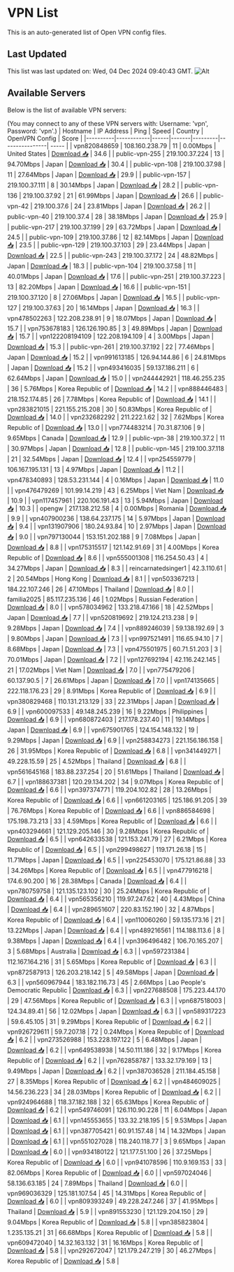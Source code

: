 # VPN List

This is an auto-generated list of Open VPN config files.

## Last Updated

This list was last updated on: Wed, 04 Dec 2024 09:40:43 GMT.
![Alt](https://repobeats.axiom.co/api/embed/186b98318ef1479477931607c1ad7d823f12451f.svg "Repobeats analytics image")

## Available Servers

Below is the list of available VPN servers:

(You may connect to any of these VPN servers with: Username: 'vpn', Password: 'vpn'.)
| Hostname | IP Address | Ping | Speed | Country | OpenVPN Config | Score |
|----------|------------|------|-------|---------|----------------| ----- |
| vpn820848659 | 108.160.238.79 | 11 | 0.00Mbps | United States | [Download 📥](./configs/server_0_US.ovpn) | 34.6 |
| public-vpn-255 | 219.100.37.224 | 13 | 94.70Mbps | Japan | [Download 📥](./configs/server_1_JP.ovpn) | 30.4 |
| public-vpn-108 | 219.100.37.98 | 11 | 27.64Mbps | Japan | [Download 📥](./configs/server_2_JP.ovpn) | 29.9 |
| public-vpn-157 | 219.100.37.111 | 8 | 30.14Mbps | Japan | [Download 📥](./configs/server_3_JP.ovpn) | 28.2 |
| public-vpn-136 | 219.100.37.92 | 21 | 61.99Mbps | Japan | [Download 📥](./configs/server_4_JP.ovpn) | 26.6 |
| public-vpn-42 | 219.100.37.6 | 24 | 23.81Mbps | Japan | [Download 📥](./configs/server_5_JP.ovpn) | 26.2 |
| public-vpn-40 | 219.100.37.4 | 28 | 38.18Mbps | Japan | [Download 📥](./configs/server_6_JP.ovpn) | 25.9 |
| public-vpn-217 | 219.100.37.199 | 29 | 63.72Mbps | Japan | [Download 📥](./configs/server_7_JP.ovpn) | 24.5 |
| public-vpn-109 | 219.100.37.86 | 12 | 82.14Mbps | Japan | [Download 📥](./configs/server_8_JP.ovpn) | 23.5 |
| public-vpn-129 | 219.100.37.103 | 29 | 23.44Mbps | Japan | [Download 📥](./configs/server_9_JP.ovpn) | 22.5 |
| public-vpn-243 | 219.100.37.172 | 24 | 48.82Mbps | Japan | [Download 📥](./configs/server_10_JP.ovpn) | 18.3 |
| public-vpn-104 | 219.100.37.58 | 11 | 40.01Mbps | Japan | [Download 📥](./configs/server_11_JP.ovpn) | 17.6 |
| public-vpn-251 | 219.100.37.223 | 13 | 82.20Mbps | Japan | [Download 📥](./configs/server_12_JP.ovpn) | 16.6 |
| public-vpn-151 | 219.100.37.120 | 8 | 27.06Mbps | Japan | [Download 📥](./configs/server_13_JP.ovpn) | 16.5 |
| public-vpn-127 | 219.100.37.63 | 20 | 16.14Mbps | Japan | [Download 📥](./configs/server_14_JP.ovpn) | 16.3 |
| vpn478502263 | 122.208.238.91 | 9 | 18.07Mbps | Japan | [Download 📥](./configs/server_15_JP.ovpn) | 15.7 |
| vpn753678183 | 126.126.190.85 | 3 | 49.89Mbps | Japan | [Download 📥](./configs/server_16_JP.ovpn) | 15.7 |
| vpn122208194109 | 122.208.194.109 | 4 | 3.00Mbps | Japan | [Download 📥](./configs/server_17_JP.ovpn) | 15.3 |
| public-vpn-261 | 219.100.37.192 | 22 | 77.46Mbps | Japan | [Download 📥](./configs/server_18_JP.ovpn) | 15.2 |
| vpn991613185 | 126.94.144.86 | 6 | 24.81Mbps | Japan | [Download 📥](./configs/server_19_JP.ovpn) | 15.2 |
| vpn493416035 | 59.137.186.211 | 6 | 62.64Mbps | Japan | [Download 📥](./configs/server_20_JP.ovpn) | 15.0 |
| vpn244442921 | 118.46.255.235 | 36 | 5.76Mbps | Korea Republic of | [Download 📥](./configs/server_21_KR.ovpn) | 14.2 |
| vpn888446483 | 218.152.174.85 | 26 | 7.78Mbps | Korea Republic of | [Download 📥](./configs/server_22_KR.ovpn) | 14.1 |
| vpn283821015 | 221.155.215.208 | 30 | 50.83Mbps | Korea Republic of | [Download 📥](./configs/server_23_KR.ovpn) | 14.0 |
| vpn232682292 | 211.222.1.62 | 32 | 7.62Mbps | Korea Republic of | [Download 📥](./configs/server_24_KR.ovpn) | 13.0 |
| vpn774483214 | 70.31.87.106 | 9 | 9.65Mbps | Canada | [Download 📥](./configs/server_25_CA.ovpn) | 12.9 |
| public-vpn-38 | 219.100.37.2 | 11 | 30.97Mbps | Japan | [Download 📥](./configs/server_26_JP.ovpn) | 12.8 |
| public-vpn-145 | 219.100.37.118 | 21 | 32.54Mbps | Japan | [Download 📥](./configs/server_27_JP.ovpn) | 12.4 |
| vpn254559779 | 106.167.195.131 | 13 | 4.97Mbps | Japan | [Download 📥](./configs/server_28_JP.ovpn) | 11.2 |
| vpn478340893 | 128.53.231.144 | 4 | 0.16Mbps | Japan | [Download 📥](./configs/server_29_JP.ovpn) | 11.0 |
| vpn476479269 | 101.99.14.219 | 43 | 6.25Mbps | Viet Nam | [Download 📥](./configs/server_30_VN.ovpn) | 10.9 |
| vpn117457961 | 220.106.191.43 | 13 | 5.94Mbps | Japan | [Download 📥](./configs/server_31_JP.ovpn) | 10.3 |
| opengw | 217.138.212.58 | 4 | 0.00Mbps | Romania | [Download 📥](./configs/server_32_RO.ovpn) | 9.9 |
| vpn407900236 | 138.64.237.175 | 14 | 5.97Mbps | Japan | [Download 📥](./configs/server_33_JP.ovpn) | 9.4 |
| vpn131907906 | 180.24.93.84 | 10 | 2.97Mbps | Japan | [Download 📥](./configs/server_34_JP.ovpn) | 9.0 |
| vpn797130044 | 153.151.202.188 | 9 | 7.08Mbps | Japan | [Download 📥](./configs/server_35_JP.ovpn) | 8.8 |
| vpn175315517 | 121.142.91.69 | 31 | 4.00Mbps | Korea Republic of | [Download 📥](./configs/server_36_KR.ovpn) | 8.6 |
| vpn555001308 | 116.254.50.43 | 4 | 34.27Mbps | Japan | [Download 📥](./configs/server_37_JP.ovpn) | 8.3 |
| reincarnatedsinger1 | 42.3.110.61 | 2 | 20.54Mbps | Hong Kong | [Download 📥](./configs/server_38_HK.ovpn) | 8.1 |
| vpn503367213 | 184.22.107.246 | 26 | 47.10Mbps | Thailand | [Download 📥](./configs/server_39_TH.ovpn) | 8.0 |
| familia2025 | 85.117.235.136 | 46 | 1.02Mbps | Russian Federation | [Download 📥](./configs/server_40_RU.ovpn) | 8.0 |
| vpn578034962 | 133.218.47.166 | 18 | 42.52Mbps | Japan | [Download 📥](./configs/server_41_JP.ovpn) | 7.7 |
| vpn520819692 | 219.124.213.238 | 9 | 9.28Mbps | Japan | [Download 📥](./configs/server_42_JP.ovpn) | 7.4 |
| vpn889246039 | 59.138.192.69 | 3 | 9.80Mbps | Japan | [Download 📥](./configs/server_43_JP.ovpn) | 7.3 |
| vpn997521491 | 116.65.94.10 | 7 | 8.68Mbps | Japan | [Download 📥](./configs/server_44_JP.ovpn) | 7.3 |
| vpn475501975 | 60.71.51.203 | 3 | 70.01Mbps | Japan | [Download 📥](./configs/server_45_JP.ovpn) | 7.2 |
| vpn127692194 | 42.116.242.145 | 21 | 17.02Mbps | Viet Nam | [Download 📥](./configs/server_46_VN.ovpn) | 7.0 |
| vpn775479206 | 60.137.90.5 | 7 | 26.61Mbps | Japan | [Download 📥](./configs/server_47_JP.ovpn) | 7.0 |
| vpn174135665 | 222.118.176.23 | 29 | 8.91Mbps | Korea Republic of | [Download 📥](./configs/server_48_KR.ovpn) | 6.9 |
| vpn380829468 | 110.131.213.129 | 33 | 22.31Mbps | Japan | [Download 📥](./configs/server_49_JP.ovpn) | 6.9 |
| vpn600097533 | 49.148.245.239 | 16 | 9.22Mbps | Philippines | [Download 📥](./configs/server_50_PH.ovpn) | 6.9 |
| vpn680872403 | 217.178.237.40 | 11 | 19.14Mbps | Japan | [Download 📥](./configs/server_51_JP.ovpn) | 6.9 |
| vpn675901765 | 124.154.148.132 | 19 | 9.29Mbps | Japan | [Download 📥](./configs/server_52_JP.ovpn) | 6.9 |
| vpn258834273 | 221.156.186.158 | 26 | 31.95Mbps | Korea Republic of | [Download 📥](./configs/server_53_KR.ovpn) | 6.8 |
| vpn341449271 | 49.228.15.59 | 25 | 4.52Mbps | Thailand | [Download 📥](./configs/server_54_TH.ovpn) | 6.8 |
| vpn561645168 | 183.88.237.254 | 20 | 51.61Mbps | Thailand | [Download 📥](./configs/server_55_TH.ovpn) | 6.7 |
| vpn188637381 | 120.29.134.202 | 34 | 9.07Mbps | Korea Republic of | [Download 📥](./configs/server_56_KR.ovpn) | 6.6 |
| vpn397374771 | 119.204.102.82 | 28 | 13.26Mbps | Korea Republic of | [Download 📥](./configs/server_57_KR.ovpn) | 6.6 |
| vpn661203165 | 125.186.91.205 | 39 | 76.76Mbps | Korea Republic of | [Download 📥](./configs/server_58_KR.ovpn) | 6.6 |
| vpn886584698 | 175.198.73.213 | 33 | 4.59Mbps | Korea Republic of | [Download 📥](./configs/server_59_KR.ovpn) | 6.6 |
| vpn403294661 | 121.129.205.146 | 30 | 9.28Mbps | Korea Republic of | [Download 📥](./configs/server_60_KR.ovpn) | 6.5 |
| vpn642633538 | 121.153.241.79 | 27 | 6.21Mbps | Korea Republic of | [Download 📥](./configs/server_61_KR.ovpn) | 6.5 |
| vpn299498627 | 119.171.26.18 | 15 | 11.71Mbps | Japan | [Download 📥](./configs/server_62_JP.ovpn) | 6.5 |
| vpn225453070 | 175.121.86.88 | 33 | 34.26Mbps | Korea Republic of | [Download 📥](./configs/server_63_KR.ovpn) | 6.5 |
| vpn477916218 | 174.6.90.200 | 16 | 28.38Mbps | Canada | [Download 📥](./configs/server_64_CA.ovpn) | 6.4 |
| vpn780759758 | 121.135.123.102 | 30 | 25.24Mbps | Korea Republic of | [Download 📥](./configs/server_65_KR.ovpn) | 6.4 |
| vpn565356210 | 119.97.247.62 | 40 | 4.43Mbps | China | [Download 📥](./configs/server_66_CN.ovpn) | 6.4 |
| vpn289651607 | 220.83.152.190 | 32 | 4.87Mbps | Korea Republic of | [Download 📥](./configs/server_67_KR.ovpn) | 6.4 |
| vpn110060260 | 59.135.173.16 | 21 | 13.22Mbps | Japan | [Download 📥](./configs/server_68_JP.ovpn) | 6.4 |
| vpn489216561 | 114.188.113.6 | 8 | 9.38Mbps | Japan | [Download 📥](./configs/server_69_JP.ovpn) | 6.4 |
| vpn396496482 | 106.70.165.207 | 3 | 5.68Mbps | Australia | [Download 📥](./configs/server_70_AU.ovpn) | 6.3 |
| vpn597231384 | 112.167.164.216 | 31 | 5.65Mbps | Korea Republic of | [Download 📥](./configs/server_71_KR.ovpn) | 6.3 |
| vpn872587913 | 126.203.218.142 | 5 | 49.58Mbps | Japan | [Download 📥](./configs/server_72_JP.ovpn) | 6.3 |
| vpn560967944 | 183.182.116.73 | 45 | 2.66Mbps | Lao People's Democratic Republic | [Download 📥](./configs/server_73_LA.ovpn) | 6.3 |
| vpn227688508 | 175.223.44.170 | 29 | 47.56Mbps | Korea Republic of | [Download 📥](./configs/server_74_KR.ovpn) | 6.3 |
| vpn687518003 | 124.34.89.41 | 56 | 12.02Mbps | Japan | [Download 📥](./configs/server_75_JP.ovpn) | 6.3 |
| vpn589317223 | 59.6.45.105 | 31 | 9.29Mbps | Korea Republic of | [Download 📥](./configs/server_76_KR.ovpn) | 6.2 |
| vpn926729611 | 59.7.207.18 | 72 | 0.24Mbps | Korea Republic of | [Download 📥](./configs/server_77_KR.ovpn) | 6.2 |
| vpn273526988 | 153.228.197.122 | 5 | 6.48Mbps | Japan | [Download 📥](./configs/server_78_JP.ovpn) | 6.2 |
| vpn649538938 | 14.50.111.186 | 32 | 9.17Mbps | Korea Republic of | [Download 📥](./configs/server_79_KR.ovpn) | 6.2 |
| vpn762858787 | 133.32.179.169 | 13 | 9.49Mbps | Japan | [Download 📥](./configs/server_80_JP.ovpn) | 6.2 |
| vpn387036528 | 211.184.45.158 | 27 | 8.35Mbps | Korea Republic of | [Download 📥](./configs/server_81_KR.ovpn) | 6.2 |
| vpn484609025 | 14.56.236.223 | 34 | 28.03Mbps | Korea Republic of | [Download 📥](./configs/server_82_KR.ovpn) | 6.2 |
| vpn924964688 | 118.37.182.188 | 32 | 65.63Mbps | Korea Republic of | [Download 📥](./configs/server_83_KR.ovpn) | 6.2 |
| vpn549746091 | 126.110.90.228 | 11 | 6.04Mbps | Japan | [Download 📥](./configs/server_84_JP.ovpn) | 6.1 |
| vpn145553655 | 133.32.218.195 | 5 | 9.53Mbps | Japan | [Download 📥](./configs/server_85_JP.ovpn) | 6.1 |
| vpn387705421 | 60.91.157.48 | 14 | 14.32Mbps | Japan | [Download 📥](./configs/server_86_JP.ovpn) | 6.1 |
| vpn551027028 | 118.240.118.77 | 3 | 9.65Mbps | Japan | [Download 📥](./configs/server_87_JP.ovpn) | 6.0 |
| vpn934180122 | 121.177.51.100 | 26 | 37.25Mbps | Korea Republic of | [Download 📥](./configs/server_88_KR.ovpn) | 6.0 |
| vpn941078596 | 110.9.169.153 | 33 | 82.06Mbps | Korea Republic of | [Download 📥](./configs/server_89_KR.ovpn) | 6.0 |
| vpn597024046 | 58.136.63.185 | 24 | 7.89Mbps | Thailand | [Download 📥](./configs/server_90_TH.ovpn) | 6.0 |
| vpn969036329 | 125.181.107.54 | 45 | 14.31Mbps | Korea Republic of | [Download 📥](./configs/server_91_KR.ovpn) | 6.0 |
| vpn809393249 | 49.228.247.246 | 37 | 41.95Mbps | Thailand | [Download 📥](./configs/server_92_TH.ovpn) | 5.9 |
| vpn891553230 | 121.129.204.150 | 29 | 9.04Mbps | Korea Republic of | [Download 📥](./configs/server_93_KR.ovpn) | 5.8 |
| vpn385823804 | 1.235.135.21 | 31 | 66.68Mbps | Korea Republic of | [Download 📥](./configs/server_94_KR.ovpn) | 5.8 |
| vpn609472040 | 14.32.163.132 | 31 | 16.16Mbps | Korea Republic of | [Download 📥](./configs/server_95_KR.ovpn) | 5.8 |
| vpn292672047 | 121.179.247.219 | 30 | 46.27Mbps | Korea Republic of | [Download 📥](./configs/server_96_KR.ovpn) | 5.8 |
